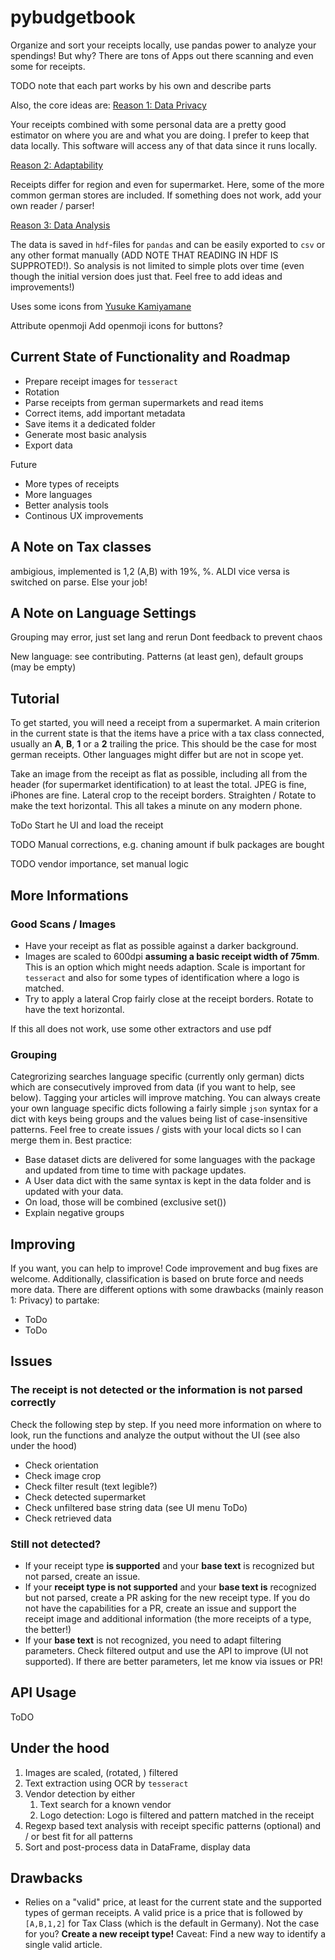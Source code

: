 # pybudgetbook

Organize and sort your receipts locally, use pandas power to analyze your
spendings!
But why? There are tons of Apps out there scanning and even some for receipts.


TODO note that each part works by his own and describe parts

Also, the core ideas are:
<u>Reason 1: Data Privacy</u>

Your receipts combined with some personal data are a pretty good estimator on
where you are and what you are doing. I prefer to keep that data locally. This
software will access any of that data since it runs locally.

<u>Reason 2: Adaptability</u>

Receipts differ for region and even for supermarket. Here, some of the more
common german stores are included. If something does not work, add your own
reader / parser!

<u>Reason 3: Data Analysis</u>

The data is saved in `hdf`-files for `pandas` and can be easily exported to
`csv` or any other format manually (ADD NOTE THAT READING IN HDF IS SUPPROTED!).
So analysis is not limited to simple plots over time (even though the initial
version does just that. Feel free to add ideas and improvements!)

Uses some icons from [Yusuke Kamiyamane](http://p.yusukekamiyamane.com/)

Attribute openmoji
Add openmoji icons for buttons?

## Current State of Functionality and Roadmap

- Prepare receipt images for `tesseract`
- Rotation
- Parse receipts from german supermarkets and read items
- Correct items, add important metadata
- Save items it a dedicated folder
- Generate most basic analysis
- Export data

Future

- More types of receipts
- More languages
- Better analysis tools
- Continous UX improvements


## A Note on Tax classes
ambigious, implemented is 1,2 (A,B) with 19%, %. ALDI vice versa is switched
on parse. Else your job!

## A Note on Language Settings
Grouping may error, just set lang and rerun
Dont feedback to prevent chaos

New language: see contributing. Patterns (at least gen), default groups (may be empty)


## Tutorial
To get started, you will need a receipt from a supermarket. A main criterion in
the current state is that the items have a price with a tax class connected,
usually an **A**, **B**, **1** or a **2** trailing the price. This should be the
case for most german receipts. Other languages might differ but are not in
scope yet.

Take an image from the receipt as flat as possible, including all from the
header (for supermarket identification) to at least the total. JPEG is fine,
iPhones are fine. Lateral crop to the receipt borders. Straighten / Rotate to
make the text horizontal. This all takes a minute on any modern phone.

ToDo Start he UI and load the receipt

TODO Manual corrections, e.g. chaning amount if bulk packages are bought

TODO vendor importance, set manual logic

## More Informations
### Good Scans / Images
- Have your receipt as flat as possible against a darker background.
- Images are scaled to 600dpi **assuming a basic receipt width of 75mm**. This
  is an option which might needs adaption. Scale is important for `tesseract`
  and also for some types of identification where a logo is matched.
- Try to apply a lateral Crop fairly close at the receipt borders. Rotate to
  have the text horizontal.

If this all does not work, use some other extractors and use pdf

### Grouping
Categrorizing searches language specific (currently only german) dicts which
are consecutively improved from data (if you want to help, see below). Tagging
your articles will improve matching. You can always create your own language
specific dicts following a fairly simple `json` syntax for a dict with keys
being groups and the values being list of case-insensitive patterns. Feel free
to create issues / gists with your local dicts so I can merge them in.
Best practice:
- Base dataset dicts are delivered for some languages with the package and
  updated from time to time with package updates.
- A User data dict with the same syntax is kept in the data folder and is
  updated with your data.
- On load, those will be combined (exclusive set())
- Explain negative groups

## Improving
If you want, you can help to improve! Code improvement and bug fixes are
welcome. Additionally, classification is based on brute force and needs more
data. There are different options with some drawbacks (mainly reason 1: Privacy)
to partake:
- ToDo
- ToDo

## Issues
### The receipt is not detected or the information is not parsed correctly
Check the following step by step. If you need more information on where to look,
run the functions and analyze the output without the UI (see also under the
hood)
- Check orientation
- Check image crop
- Check filter result (text legible?)
- Check detected supermarket
- Check unfiltered base string data (see UI menu ToDo)
- Check retrieved data

### Still not detected?
- If your receipt type **is supported** and your **base text** is recognized
  but not parsed, create an issue.
- If your **receipt type is not supported** and your **base text is**
  recognized but not parsed, create a PR asking for the new receipt type. If
  you do not have the capabilities for a PR, create an issue and support the
  receipt image and additional information (the more receipts of a type,
  the better!)
- If your **base text** is not recognized, you need to adapt filtering
  parameters. Check filtered output and use the API to improve (UI
  not supported). If there are better parameters, let me know via issues or PR!

## API Usage
ToDO

## Under the hood
1. Images are scaled, (rotated, ) filtered
2. Text extraction using OCR by `tesseract`
3. Vendor detection by either
   1. Text search for a known vendor
   2. Logo detection: Logo is filtered and pattern matched in the receipt
4. Regexp based text analysis with receipt specific patterns (optional) and /
   or best fit for all patterns
5. Sort and post-process data in DataFrame, display data

## Drawbacks
- Relies on a "valid" price, at least for the current state and the supported
  types of german receipts. A valid price is a price that is followed by
  `[A,B,1,2]` for Tax Class (which is the default in Germany). Not the case for
  you? **Create a new receipt type!** Caveat: Find a new way to identify a
  single valid article.
